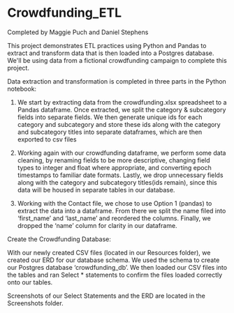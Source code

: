 # Crowdfunding_ETL
Completed by Maggie Puch and Daniel Stephens

This project demonstrates ETL practices using Python and Pandas to extract and transform data that is then loaded into a Postgres database. We'll be using data from a fictional crowdfunding campaign to complete this project. 

Data extraction and transformation is completed in three parts in the Python notebook:

1. We start by extracting data from the crowdfunding.xlsx spreadsheet to a Pandas dataframe. Once extracted, we split the category & subcategory fields into separate fields. We then generate unique ids for each category and subcategory and store these ids along with the category and subcategory titles into separate dataframes, which are then exported to csv files

2. Working again with our crowdfunding dataframe, we perform some data cleaning, by renaming fields to be more descriptive, changing field types to integer and float where appropriate, and converting epoch timestamps to familiar date formats. Lastly, we drop unnecessary fields along with the category and subcategory titles(ids remain), since this data will be housed in separate tables in our database. 

3. Working with the Contact file, we chose to use Option 1 (pandas) to extract the data into a dataframe. From there we split the name filed into ‘first_name’ and ‘last_name’ and reordered the columns. Finally, we dropped the ‘name’ column for clarity in our dataframe.

Create the Crowdfunding Database:

With our newly created CSV files (located in our Resources folder), we created our ERD for our database schema. We used the schema to create our Postgres database ‘crowdfunding_db’. We then loaded our CSV files into the tables and ran Select * statements to confirm the files loaded correctly onto our tables. 

Screenshots of our Select Statements and the ERD are located in the Screenshots folder. 
